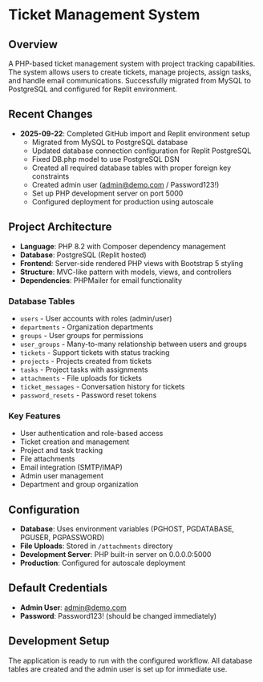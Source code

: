 # Ticket Management System

## Overview
A PHP-based ticket management system with project tracking capabilities. The system allows users to create tickets, manage projects, assign tasks, and handle email communications. Successfully migrated from MySQL to PostgreSQL and configured for Replit environment.

## Recent Changes
- **2025-09-22**: Completed GitHub import and Replit environment setup
  - Migrated from MySQL to PostgreSQL database
  - Updated database connection configuration for Replit PostgreSQL
  - Fixed DB.php model to use PostgreSQL DSN
  - Created all required database tables with proper foreign key constraints
  - Created admin user (admin@demo.com / Password123!)
  - Set up PHP development server on port 5000
  - Configured deployment for production using autoscale

## Project Architecture
- **Language**: PHP 8.2 with Composer dependency management
- **Database**: PostgreSQL (Replit hosted)
- **Frontend**: Server-side rendered PHP views with Bootstrap 5 styling
- **Structure**: MVC-like pattern with models, views, and controllers
- **Dependencies**: PHPMailer for email functionality

### Database Tables
- `users` - User accounts with roles (admin/user)
- `departments` - Organization departments
- `groups` - User groups for permissions
- `user_groups` - Many-to-many relationship between users and groups
- `tickets` - Support tickets with status tracking
- `projects` - Projects created from tickets
- `tasks` - Project tasks with assignments
- `attachments` - File uploads for tickets
- `ticket_messages` - Conversation history for tickets
- `password_resets` - Password reset tokens

### Key Features
- User authentication and role-based access
- Ticket creation and management
- Project and task tracking
- File attachments
- Email integration (SMTP/IMAP)
- Admin user management
- Department and group organization

## Configuration
- **Database**: Uses environment variables (PGHOST, PGDATABASE, PGUSER, PGPASSWORD)
- **File Uploads**: Stored in `/attachments` directory
- **Development Server**: PHP built-in server on 0.0.0.0:5000
- **Production**: Configured for autoscale deployment

## Default Credentials
- **Admin User**: admin@demo.com
- **Password**: Password123! (should be changed immediately)

## Development Setup
The application is ready to run with the configured workflow. All database tables are created and the admin user is set up for immediate use.